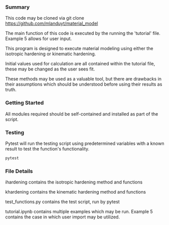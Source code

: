 ### Summary

This code may be cloned via git clone https://github.com/mlanduyt/material_model

The main function of this code is executed by the running the 'tutorial' file. Example 5 allows for user input. 

This program is designed to execute material modeling using either the isotropic hardening or kinematic hardening.

Initial values used for calculation are all contained within the tutorial file, these may be changed as the user sees fit. 

These methods may be used as a valuable tool, but there are drawbacks in their assumptions which should be understood before using their results as truth. 

### Getting Started

All modules required should be self-contained and installed as part of the script.

### Testing

Pytest will run the testing script using predetermined variables with a known result to test the function's functionality. 
```bash
pytest
```


### File Details

ihardening contains the isotropic hardening method and functions

khardening contains the kinematic hardening method and functions

test_functions.py contains the test script, run by pytest

tutorial.ipynb contains multiple examples which may be run. Example 5 contains the case in which user import may be utilized. 
